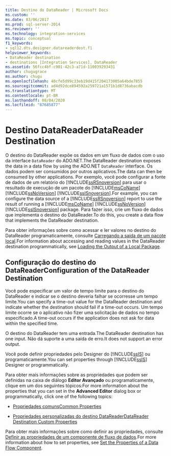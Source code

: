 ```yaml
---
title: Destino do DataReader | Microsoft Docs
ms.custom: ''
ms.date: 03/06/2017
ms.prod: sql-server-2014
ms.reviewer: ''
ms.technology: integration-services
ms.topic: conceptual
f1_keywords:
- sql12.dts.designer.datareaderdest.f1
helpviewer_keywords:
- DataReader destination
- destinations [Integration Services], DataReader
ms.assetid: 56fcc4bf-c901-42c3-a71d-110039293431
author: chugugrace
ms.author: chugu
ms.openlocfilehash: 40cfe5d99c33eb19d415f204173005a64bde7855
ms.sourcegitcommit: ad4d92dce894592a259721a1571b1d8736abacdb
ms.translationtype: MT
ms.contentlocale: pt-BR
ms.lasthandoff: 08/04/2020
ms.locfileid: "87685877"
---
```

# <a name="datareader-destination"></a><span data-ttu-id="fc25a-102">Destino DataReader</span><span class="sxs-lookup"><span data-stu-id="fc25a-102">DataReader Destination</span></span>
  <span data-ttu-id="fc25a-103">O destino do DataReader expõe os dados em um fluxo de dados com o uso da interface `DataReader` do ADO.NET.</span><span class="sxs-lookup"><span data-stu-id="fc25a-103">The DataReader destination exposes the data in a data flow by using the ADO.NET `DataReader` interface.</span></span> <span data-ttu-id="fc25a-104">Os dados podem ser consumidos por outros aplicativos.</span><span class="sxs-lookup"><span data-stu-id="fc25a-104">The data can then be consumed by other applications.</span></span> <span data-ttu-id="fc25a-105">Por exemplo, você pode configurar a fonte de dados de um relatório do [!INCLUDE[ssRSnoversion](../../includes/ssrsnoversion-md.md)] para usar o resultado de execução de um pacote do [!INCLUDE[msCoName](../../includes/msconame-md.md)] [!INCLUDE[ssNoVersion](../../includes/ssnoversion-md.md)] [!INCLUDE[ssISnoversion](../../includes/ssisnoversion-md.md)].</span><span class="sxs-lookup"><span data-stu-id="fc25a-105">For example, you can configure the data source of a [!INCLUDE[ssRSnoversion](../../includes/ssrsnoversion-md.md)] report to use the result of running a [!INCLUDE[msCoName](../../includes/msconame-md.md)] [!INCLUDE[ssNoVersion](../../includes/ssnoversion-md.md)] [!INCLUDE[ssISnoversion](../../includes/ssisnoversion-md.md)] package.</span></span> <span data-ttu-id="fc25a-106">Para fazer isso, crie um fluxo de dados que implementa o destino do DataReader.</span><span class="sxs-lookup"><span data-stu-id="fc25a-106">To do this, you create a data flow that implements the DataReader destination.</span></span>  
  
 <span data-ttu-id="fc25a-107">Para obter informações sobre como acessar e ler valores no destino do DataReader programaticamente, consulte [Carregando a saída de um pacote local](../run-manage-packages-programmatically/loading-the-output-of-a-local-package.md).</span><span class="sxs-lookup"><span data-stu-id="fc25a-107">For information about accessing and reading values in the DataReader destination programmatically, see [Loading the Output of a Local Package](../run-manage-packages-programmatically/loading-the-output-of-a-local-package.md).</span></span>  
  
## <a name="configuration-of-the-datareader-destination"></a><span data-ttu-id="fc25a-108">Configuração do destino do DataReader</span><span class="sxs-lookup"><span data-stu-id="fc25a-108">Configuration of the DataReader Destination</span></span>  
 <span data-ttu-id="fc25a-109">Você pode especificar um valor de tempo limite para o destino do DataReader e indicar se o destino deveria falhar se ocorresse um tempo limite.</span><span class="sxs-lookup"><span data-stu-id="fc25a-109">You can specify a time-out value for the DataReader destination and indicate whether the destination should fail if a time-out occurs.</span></span> <span data-ttu-id="fc25a-110">Um tempo limite ocorre se o aplicativo não fizer uma solicitação de dados no tempo especificado.</span><span class="sxs-lookup"><span data-stu-id="fc25a-110">A time-out occurs if the application does not ask for data within the specified time.</span></span>  
  
 <span data-ttu-id="fc25a-111">O destino do DataReader tem uma entrada.</span><span class="sxs-lookup"><span data-stu-id="fc25a-111">The DataReader destination has one input.</span></span> <span data-ttu-id="fc25a-112">Não dá suporte a uma saída de erro.</span><span class="sxs-lookup"><span data-stu-id="fc25a-112">It does not support an error output.</span></span>  
  
 <span data-ttu-id="fc25a-113">Você pode definir propriedades pelo Designer do [!INCLUDE[ssIS](../../includes/ssis-md.md)] ou programaticamente.</span><span class="sxs-lookup"><span data-stu-id="fc25a-113">You can set properties through [!INCLUDE[ssIS](../../includes/ssis-md.md)] Designer or programmatically.</span></span>  
  
 <span data-ttu-id="fc25a-114">Para obter mais informações sobre as propriedades que podem ser definidas na caixa de diálogo **Editor Avançado** ou programaticamente, clique em um dos seguintes tópicos:</span><span class="sxs-lookup"><span data-stu-id="fc25a-114">For more information about the properties that you can set in the **Advanced Editor** dialog box or programmatically, click one of the following topics:</span></span>  
  
-   [<span data-ttu-id="fc25a-115">Propriedades comuns</span><span class="sxs-lookup"><span data-stu-id="fc25a-115">Common Properties</span></span>](../common-properties.md)  
  
-   [<span data-ttu-id="fc25a-116">Propriedades personalizadas do destino DataReader</span><span class="sxs-lookup"><span data-stu-id="fc25a-116">DataReader Destination Custom Properties</span></span>](datareader-destination-custom-properties.md)  
  
 <span data-ttu-id="fc25a-117">Para obter mais informações sobre como definir as propriedades, consulte [Definir as propriedades de um componente de fluxo de dados](set-the-properties-of-a-data-flow-component.md).</span><span class="sxs-lookup"><span data-stu-id="fc25a-117">For more information about how to set properties, see [Set the Properties of a Data Flow Component](set-the-properties-of-a-data-flow-component.md).</span></span>  
  
  

